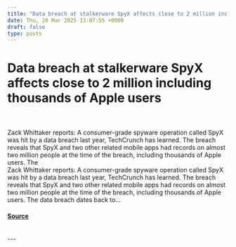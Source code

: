 ```yaml
---
title: "Data breach at stalkerware SpyX affects close to 2 million including thousands of Apple users"
date: Thu, 20 Mar 2025 13:07:55 +0000
draft: false
type: posts
---
```

# Data breach at stalkerware SpyX affects close to 2 million including thousands of Apple users

<br/>

<br/>
Zack Whittaker reports: A consumer-grade spyware operation called SpyX was hit by a data breach last year, TechCrunch has learned. The breach reveals that SpyX and two other related mobile apps had records on almost two million people at the time of the breach, including thousands of Apple users. The
<br/>
Zack Whittaker reports: A consumer-grade spyware operation called SpyX was hit by a data breach last year, TechCrunch has learned. The breach reveals that SpyX and two other related mobile apps had records on almost two million people at the time of the breach, including thousands of Apple users. The data breach dates back to...

#### [Source](https://databreaches.net/2025/03/20/data-breach-at-stalkerware-spyx-affects-close-to-2-million-including-thousands-of-apple-users/)

<br/>
---
